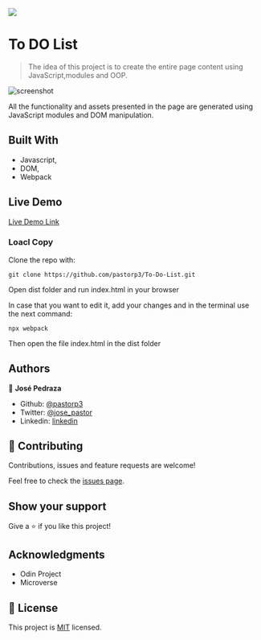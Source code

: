 ![](https://img.shields.io/badge/Microverse-blueviolet)

# To DO List

> The idea of this project is to create the entire page content using JavaScript,modules and OOP.

![screenshot](https://cdn4.iconfinder.com/data/icons/ikooni-outline-seo-web/128/seo-12-512.png)

All the functionality and assets presented in the page are generated using JavaScript modules and DOM manipulation.

## Built With

- Javascript,
- DOM,
- Webpack

## Live Demo

[Live Demo Link](https://rawcdn.githack.com/pastorp3/To-Do-List/0194c2dddbc0b36f506f306351ffcaa4b70f924e/dist/index.html)


### Loacl Copy

Clone the repo with:

``
git clone https://github.com/pastorp3/To-Do-List.git
``

Open dist folder and run index.html in your browser

In case that you want to edit it, add your changes and  in the terminal use the next command:


``
npx webpack
``

Then open the file index.html in the dist folder

## Authors

👤 **José Pedraza**

- Github: [@pastorp3](https://github.com/pastorp3)
- Twitter: [@jose_pastor](https://twitter.com/jose_pastorp3 )
- Linkedin: [linkedin](https://www.linkedin.com/in/jos%C3%A9-pedraza-acevedo-ab700a1a9/)


## 🤝 Contributing

Contributions, issues and feature requests are welcome!

Feel free to check the [issues page](issues/).

## Show your support

Give a ⭐️ if you like this project!

## Acknowledgments

- Odin Project
- Microverse

## 📝 License

This project is [MIT](https://opensource.org/licenses/MIT) licensed.
